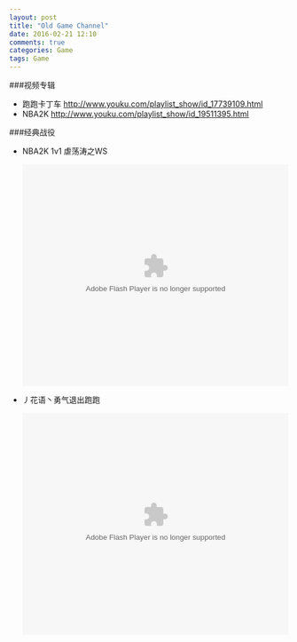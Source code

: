 ```yaml
---
layout: post
title: "Old Game Channel"
date: 2016-02-21 12:10
comments: true
categories: Game
tags: Game
---
```


<!--
#####游戏直播-一般都是和朋友打游戏，与其他朋友分享 哈哈

仅支持Flash播放，如果提示链接错误就是当前无直播。 详情联系我哦～
-->

###视频专辑
*  跑跑卡丁车        http://www.youku.com/playlist_show/id_17739109.html
*  NBA2K        http://www.youku.com/playlist_show/id_19511395.html


###经典战役

*   NBA2K 1v1 虐荡涛之WS  

    <embed src="http://player.youku.com/player.php/sid/XNTkwMjQ0ODYw/v.swf" allowFullScreen="true" quality="high" width="480" height="400" align="middle" allowScriptAccess="always" type="application/x-shockwave-flash"></embed>

*   丿花语丶勇气退出跑跑  

    <embed src="http://player.youku.com/player.php/sid/XODYwMDU1NzY=/v.swf" allowFullScreen="true" quality="high" width="480" height="400" align="middle" allowScriptAccess="always" type="application/x-shockwave-flash"></embed>
    
